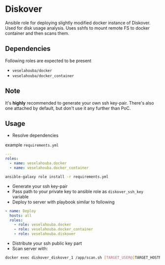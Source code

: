 # Diskover

Ansible role for deploying slightly modified docker instance of Diskover. Used for disk usage analysis. Uses sshfs to mount remote FS to docker container and then scans them.

## Dependencies
Following roles are expected to be present
- `veselahouba/docker`
- `veselahouba/docker_container`


## Note
It's **highly** recommended to generate your own ssh key-pair. There's also one attached by default, but don't use it any further than PoC.

## Usage
- Resolve dependencies

example `requirements.yml`

```YAML
---
roles:
  - name: veselahouba.docker
  - name: veselahouba.docker_container

```

```BASH
ansible-galaxy role install -r requirements.yml
```


- Generate your ssh key-pair
- Pass path to your private key to ansible role as `diskover_ssh_key` variable
- Deploy to server with playbook similar to following

```YAML
- name: Deploy
  hosts: all
  roles:
    - role: veselahouba.docker
    - role: veselahouba.docker_container
    - role: veselahouba.diskover
```

- Distribute your ssh public key part
- Scan server with:

```BASH
docker exec diskover_diskover_1 /app/scan.sh [TARGET_USER@]TARGET_HOSTNAME TARGET_PATH
```

